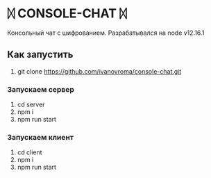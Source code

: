 # ᛞ CONSOLE-CHAT ᛞ
Консольный чат с шифрованием. Разрабатывался на node v12.16.1

## Как запустить
1. git clone https://github.com/ivanovroma/console-chat.git

### Запускаем сервер
1. cd server
2. npm i
3. npm run start

### Запускаем клиент
1. cd client
2. npm i
3. npm run start